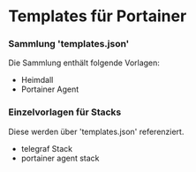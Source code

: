 # Templates für Portainer

### Sammlung 'templates.json'
Die Sammlung enthält folgende Vorlagen:
* Heimdall
* Portainer Agent


### Einzelvorlagen für Stacks
Diese werden über 'templates.json' referenziert.
* telegraf Stack
* portainer agent stack
